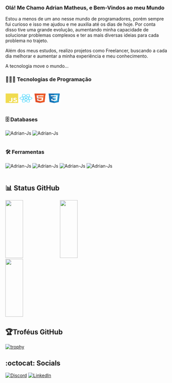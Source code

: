 ### Olá! Me Chamo Adrian Matheus, e Bem-Vindos ao meu Mundo

Estou a menos de um ano nesse mundo de programadores, porém sempre fui curioso e isso me ajudou e me auxilia até os dias de hoje. Por conta disso tive uma grande evolução, aumentando minha capacidade de solucionar problemas complexos e ter as mais diversas ideias para cada problema no trajeto.

Além dos meus estudos, realizo projetos como Freelancer, buscando a cada dia melhorar e aumentar a minha experiência e meu conhecimento.

A tecnologia move o mundo...


### 👩🏻‍💻 Tecnologias de Programação


<div style="display: inline_block"><br>
  <img align="center" alt="Adrian-Js" height="30" width="40" src="https://raw.githubusercontent.com/devicons/devicon/master/icons/javascript/javascript-plain.svg">
  <img align="center" alt="Adrian-React" height="30" width="40" src="https://raw.githubusercontent.com/devicons/devicon/master/icons/react/react-original.svg">
  <img align="center" alt="Adrian-HTML" height="30" width="40" src="https://raw.githubusercontent.com/devicons/devicon/master/icons/html5/html5-original.svg">
  <img align="center" alt="Adrian-CSS" height="30" width="40" src="https://raw.githubusercontent.com/devicons/devicon/master/icons/css3/css3-original.svg">
</div>
<br>


### 🗄️ Databases


<div>
  <img align="center" alt="Adrian-Js" height="30" width="40" src="https://cdn.jsdelivr.net/gh/devicons/devicon@latest/icons/mongodb/mongodb-original-wordmark.svg">
 <img align="center" alt="Adrian-Js" height="30" width="40" src="https://cdn.jsdelivr.net/gh/devicons/devicon@latest/icons/postgresql/postgresql-original-wordmark.svg">
</div>
<br>


### 🛠️ Ferramentas


<div>
  <img align="center" alt="Adrian-Js" height="30" width="40" src="https://cdn.jsdelivr.net/gh/devicons/devicon@latest/icons/nodejs/nodejs-original-wordmark.svg">
 <img align="center" alt="Adrian-Js" height="30" width="40" src="https://cdn.jsdelivr.net/gh/devicons/devicon@latest/icons/figma/figma-original.svg">
 <img align="center" alt="Adrian-Js" height="30" width="40" src="https://cdn.jsdelivr.net/gh/devicons/devicon@latest/icons/vscode/vscode-original.svg">
 <img align="center" alt="Adrian-Js" height="30" width="40" src="https://cdn.jsdelivr.net/gh/devicons/devicon@latest/icons/git/git-original.svg">
</div>
<br>

## 📊 Status GitHub


<div>
 <img height="180em" width="33%" src="https://github-readme-stats.vercel.app/api?username=AdrianPGM&show_icons=true&theme=dark" />
 <img height="180em" width="33%" src="https://github-readme-stats.vercel.app/api/top-langs/?username=AdrianPGM&layout=compact&theme=dark" />
 <img height="180em" width="33%" src="https://github-readme-streak-stats.herokuapp.com/?user=AdrianPGM&theme=dark&hide_border=true" />

</div>

## 🏆Troféus GitHub 

[![trophy](https://github-profile-trophy.vercel.app/?username=AdrianPGM&theme=black&column=4)](https://github.com/ryo-ma/github-profile-trophy)

## :octocat: Socials
[![Discord](https://img.shields.io/badge/Discord-7289DA?style=for-the-badge&logo=discord&logoColor=white)](https://discord.com/channels/@adrianlino08/)
[![LinkedIn](https://img.shields.io/badge/LinkedIn-0077B5?style=for-the-badge&logo=linkedin&logoColor=white)](https://www.linkedin.com/in/adrian-matheus/)


